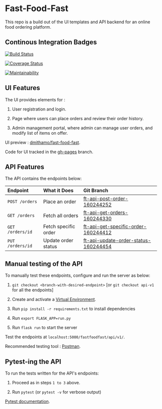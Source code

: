 # Fast-Food-Fast

This repo is a build out of the UI templates and API backend for an online food ordering platform.

## Continous Integration Badges

[![Build Status](https://travis-ci.org/dmithamo/fast-food-fast.svg?branch=api-v1)](https://travis-ci.org/dmithamo/fast-food-fast)

[![Coverage Status](https://coveralls.io/repos/github/dmithamo/fast-food-fast/badge.svg?branch=api-v1)](https://coveralls.io/github/dmithamo/fast-food-fast?branch=api-v1)

[![Maintainability](https://api.codeclimate.com/v1/badges/a99a88d28ad37a79dbf6/maintainability)](https://codeclimate.com/github/codeclimate/codeclimate/maintainability)

## UI Features

The UI provides elements for :

1. User registration and login.

2. Page where users can place orders and review their order history.

3. Admin management portal, where admin can manage user orders, and modify list of items on offer.

UI preview : [dmithamo/fast-food-fast](https://dmithamo.github.io/fast-food-fast/index.html).

Code for UI tracked in the [gh-pages](https://github.com/dmithamo/fast-food-fast/tree/gh-pages) branch.

## API Features

The API contains the endpoints below:
  
| Endpoint                  | What it Does                     | Git Branch                             |
| :--------------------     | :-----------------------         | :--------------------------------      |
| `POST /orders`            | Place an order                   | [ft-api-post-order-160244252](https://github.com/dmithamo/fast-food-fast/tree/ft-api-post-order-160244252)                           |
| `GET /orders`             | Fetch all orders                 | [ft-api-get-orders-160244330](https://github.com/dmithamo/fast-food-fast/tree/ft-api-get-orders-160244330)                           |
| `GET /orders/id`          | Fetch specific order             | [ft-api-get-specific-order-160244412](https://github.com/dmithamo/fast-food-fast/tree/ft-api-get-specific-order-160244412)                   |
| `PUT /orders/id`          | Update order status              | [ft-api-update-order-status-160244454](https://github.com/dmithamo/fast-food-fast/tree/ft-api-update-order-status-160244454)                  |

## Manual testing of the API

To manually test these endpoints, configure and run the server as below:

1. `git checkout <branch-with-desired-endpoint>` [or `git checkout api-v1` for all the endpoints]

2. Create and activate a [Virtual Environment](https://virtualenv.pypa.io/en/stable/).

3. Run `pip install -r requirements.txt` to install dependencies

4. Run `export FLASK_APP=run.py`

5. Run `flask run` to start the server

Test the endpoints at `localhost:5000/fastfoodfast/api/v1/`.

Recommended testing tool : [Postman](https://www.getpostman.com/).

## Pytest-ing the API

To run the tests written for the API's endpoints:

1. Proceed as in steps `1 to 3` above.

2. Run `pytest` (or `pytest -v` for verbose output)

[Pytest documentation](http://pytest-flask.readthedocs.io/en/latest/).
